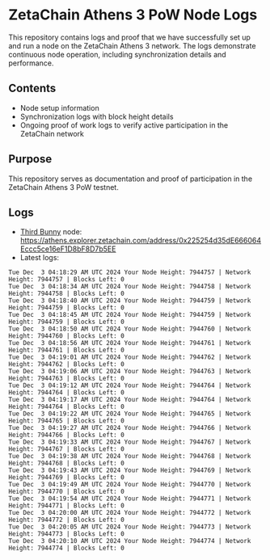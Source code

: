 # ZetaChain Athens 3 PoW Node Logs
This repository contains logs and proof that we have successfully set up and run a node on the ZetaChain Athens 3 network. The logs demonstrate continuous node operation, including synchronization details and performance.

## Contents
- Node setup information
- Synchronization logs with block height details
- Ongoing proof of work logs to verify active participation in the ZetaChain network

## Purpose
This repository serves as documentation and proof of participation in the ZetaChain Athens 3 PoW testnet.

## Logs

- [Third Bunny](https://thirdbunny.xyz/) node: https://athens.explorer.zetachain.com/address/0x225254d35dE666064Eccc5ce16eF1D8bF8D7b5EE
- Latest logs:
```
Tue Dec  3 04:18:29 AM UTC 2024 Your Node Height: 7944757 | Network Height: 7944757 | Blocks Left: 0
Tue Dec  3 04:18:34 AM UTC 2024 Your Node Height: 7944758 | Network Height: 7944758 | Blocks Left: 0
Tue Dec  3 04:18:40 AM UTC 2024 Your Node Height: 7944759 | Network Height: 7944759 | Blocks Left: 0
Tue Dec  3 04:18:45 AM UTC 2024 Your Node Height: 7944759 | Network Height: 7944759 | Blocks Left: 0
Tue Dec  3 04:18:50 AM UTC 2024 Your Node Height: 7944760 | Network Height: 7944760 | Blocks Left: 0
Tue Dec  3 04:18:56 AM UTC 2024 Your Node Height: 7944761 | Network Height: 7944761 | Blocks Left: 0
Tue Dec  3 04:19:01 AM UTC 2024 Your Node Height: 7944762 | Network Height: 7944762 | Blocks Left: 0
Tue Dec  3 04:19:06 AM UTC 2024 Your Node Height: 7944763 | Network Height: 7944763 | Blocks Left: 0
Tue Dec  3 04:19:12 AM UTC 2024 Your Node Height: 7944764 | Network Height: 7944764 | Blocks Left: 0
Tue Dec  3 04:19:17 AM UTC 2024 Your Node Height: 7944764 | Network Height: 7944764 | Blocks Left: 0
Tue Dec  3 04:19:22 AM UTC 2024 Your Node Height: 7944765 | Network Height: 7944765 | Blocks Left: 0
Tue Dec  3 04:19:27 AM UTC 2024 Your Node Height: 7944766 | Network Height: 7944766 | Blocks Left: 0
Tue Dec  3 04:19:33 AM UTC 2024 Your Node Height: 7944767 | Network Height: 7944767 | Blocks Left: 0
Tue Dec  3 04:19:38 AM UTC 2024 Your Node Height: 7944768 | Network Height: 7944768 | Blocks Left: 0
Tue Dec  3 04:19:43 AM UTC 2024 Your Node Height: 7944769 | Network Height: 7944769 | Blocks Left: 0
Tue Dec  3 04:19:49 AM UTC 2024 Your Node Height: 7944770 | Network Height: 7944770 | Blocks Left: 0
Tue Dec  3 04:19:54 AM UTC 2024 Your Node Height: 7944771 | Network Height: 7944771 | Blocks Left: 0
Tue Dec  3 04:20:00 AM UTC 2024 Your Node Height: 7944772 | Network Height: 7944772 | Blocks Left: 0
Tue Dec  3 04:20:05 AM UTC 2024 Your Node Height: 7944773 | Network Height: 7944773 | Blocks Left: 0
Tue Dec  3 04:20:10 AM UTC 2024 Your Node Height: 7944774 | Network Height: 7944774 | Blocks Left: 0
```
